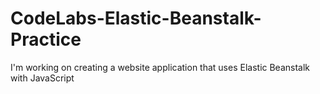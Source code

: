 # CodeLabs-Elastic-Beanstalk-Practice
I'm working on creating a website application that uses Elastic Beanstalk with JavaScript
